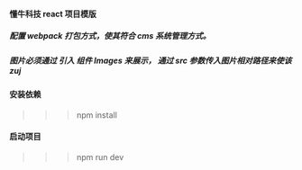 #### 懂牛科技 react 项目模版

##### 配置 webpack 打包方式，使其符合 cms 系统管理方式。

##### 图片必须通过 引入 组件 Images 来展示， 通过 src 参数传入图片相对路径来使该zuj

#### 安装依赖

>>> npm install

#### 启动项目

>>> npm run dev